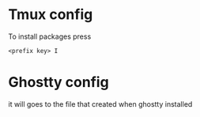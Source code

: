 # Tmux config
To install packages press
```console
<prefix key> I
```

# Ghostty config
it will goes to the file that created when ghostty installed

